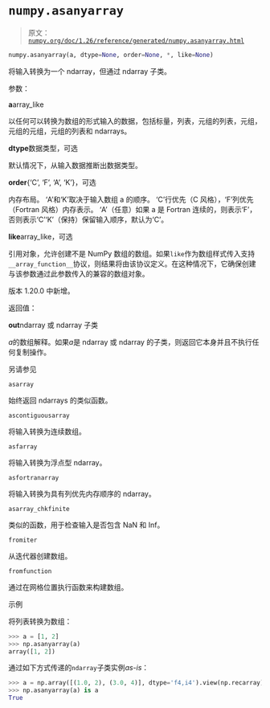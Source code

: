 # `numpy.asanyarray`

> 原文：[`numpy.org/doc/1.26/reference/generated/numpy.asanyarray.html`](https://numpy.org/doc/1.26/reference/generated/numpy.asanyarray.html)

```py
numpy.asanyarray(a, dtype=None, order=None, *, like=None)
```

将输入转换为一个 ndarray，但通过 ndarray 子类。

参数：

**a**array_like

以任何可以转换为数组的形式输入的数据，包括标量，列表，元组的列表，元组，元组的元组，元组的列表和 ndarrays。

**dtype**数据类型，可选

默认情况下，从输入数据推断出数据类型。

**order**{‘C’, ‘F’, ‘A’, ‘K’}，可选

内存布局。 ‘A’和‘K’取决于输入数组 a 的顺序。 ‘C’行优先（C 风格），‘F’列优先（Fortran 风格）内存表示。 ‘A’（任意）如果 a 是 Fortran 连续的，则表示‘F’，否则表示‘C’‘K’（保持）保留输入顺序，默认为‘C’。

**like**array_like，可选

引用对象，允许创建不是 NumPy 数组的数组。如果`like`作为数组样式传入支持`__array_function__`协议，则结果将由该协议定义。在这种情况下，它确保创建与该参数通过此参数传入的兼容的数组对象。

版本 1.20.0 中新增。

返回值：

**out**ndarray 或 ndarray 子类

*a*的数组解释。如果*a*是 ndarray 或 ndarray 的子类，则返回它本身并且不执行任何复制操作。

另请参见

`asarray`

始终返回 ndarrays 的类似函数。

`ascontiguousarray`

将输入转换为连续数组。

`asfarray`

将输入转换为浮点型 ndarray。

`asfortranarray`

将输入转换为具有列优先内存顺序的 ndarray。

`asarray_chkfinite`

类似的函数，用于检查输入是否包含 NaN 和 Inf。

`fromiter`

从迭代器创建数组。

`fromfunction`

通过在网格位置执行函数来构建数组。

示例

将列表转换为数组：

```py
>>> a = [1, 2]
>>> np.asanyarray(a)
array([1, 2]) 
```

通过如下方式传递的`ndarray`子类实例*as-is*：

```py
>>> a = np.array([(1.0, 2), (3.0, 4)], dtype='f4,i4').view(np.recarray)
>>> np.asanyarray(a) is a
True 
```
